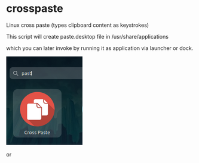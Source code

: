 # crosspaste
Linux cross paste (types clipboard content as keystrokes)

This script will create paste.desktop file in /usr/share/applications 

which you can later invoke by running it as application via launcher or dock.

![Screenshot1](ksnip_20221004-124918.png)

or


